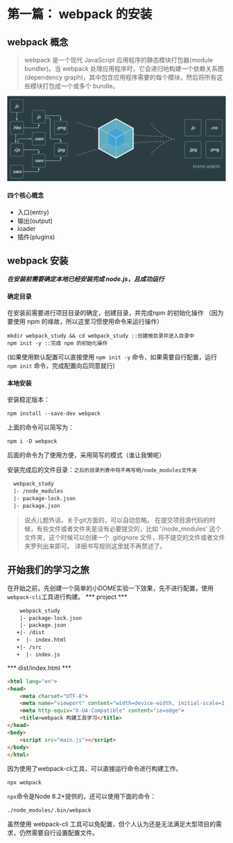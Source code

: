 第一篇： webpack 的安装
===
## webpack 概念
>webpack 是一个现代 JavaScript 应用程序的静态模块打包器(module bundler)。当 webpack 处理应用程序时，它会递归地构建一个依赖关系图(dependency graph)，其中包含应用程序需要的每个模块，然后将所有这些模块打包成一个或多个 bundle。

![webpack原理图](/resource/images/webpack/webpack.png "webpack原理图")
#### 四个核心概念
- 入口(entry)
- 输出(output)
- loader
- 插件(plugins)

## webpack 安装
***在安装前需要确定本地已经安装完成 node.js，且成功运行***
#### 确定目录
在安装前需要进行项目目录的确定，创建目录，并完成npm 的初始化操作
（因为要使用 npm 的缘故，所以这里习惯使用命令来运行操作）
```npm
mkdir webpack_study && cd webpack_study ::创建根目录并进入目录中
npm init -y ::完成 npm 的初始化操作
```
(如果使用默认配置可以直接使用 `npm init -y` 命令，如果需要自行配置，运行 `npm init` 命令，完成配置向后同意就行)
#### 本地安装
安装稳定版本：
```npm
npm install --save-dev webpack
```
上面的命令可以简写为：
```npm
npm i -D webpack
```
后面的命令为了使用方便，采用简写的模式（谁让我懒呢）

安装完成后的文件目录：`之后的目录列表中将不再写明/node_modules文件夹`
```diff
  webpack_study
  |- /node_modules
  |- package-lock.json
  |- package.json
```
>说点儿题外话，关于git方面的，可以自动忽略。
>在提交项目源代码的时候，有些文件或者文件夹是没有必要提交的，比如 '/node_modules' 这个文件夹，这个时候可以创建一个 .gitignore 文件，将不提交的文件或者文件夹罗列出来即可。
>详细书写规则这里就不再赘述了。

## 开始我们的学习之旅
  在开始之前，先创建一个简单的小DOME实验一下效果，先不进行配置，使用`webpack-cli`工具进行构建。
*** project ***
```diff
    webpack_study
    |- package-lock.json
    |- package.json
   +|- /dist
   +  |- index.html
   +|- /src
   +  |- index.js 
```
*** dist/index.html ***
```html
<html lang="en">
<head>
    <meta charset="UTF-8">
    <meta name="viewport" content="width=device-width, initial-scale=1.0">
    <meta http-equiv="X-UA-Compatible" content="ie=edge">
    <title>webpack 构建工具学习</title>
</head>
<body>
    <script src="main.js"></script>
</body>
</html>
```
  因为使用了webpack-cli工具，可以直接运行命令进行构建工作。
```npm
npx webpack
```
  `npx`命令是Node 8.2+提供的，还可以使用下面的命令：
```npm
./node_modules/.bin/webpack
```
  虽然使用 webpack-cli 工具可以免配置，但个人认为还是无法满足大型项目的需求，仍然需要自行设置配置文件。